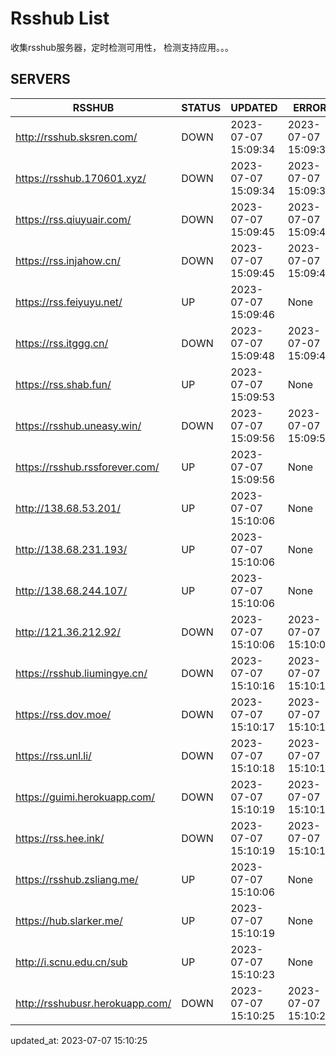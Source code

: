 # Rsshub List

收集rsshub服务器，定时检测可用性， 检测支持应用。。。


## SERVERS

|  RSSHUB   | STATUS  | UPDATED  | ERROR  | TWITTER |  
|  ----  | ----  | ----  | ----  | ---- |  
| http://rsshub.sksren.com/ | DOWN | 2023-07-07 15:09:34 | 2023-07-07 15:09:34 |  
| https://rsshub.170601.xyz/ | DOWN | 2023-07-07 15:09:34 | 2023-07-07 15:09:34 |  
| https://rss.qiuyuair.com/ | DOWN | 2023-07-07 15:09:45 | 2023-07-07 15:09:45 |  
| https://rss.injahow.cn/ | DOWN | 2023-07-07 15:09:45 | 2023-07-07 15:09:45 |  
| https://rss.feiyuyu.net/ | UP | 2023-07-07 15:09:46 | None ||  
| https://rss.itggg.cn/ | DOWN | 2023-07-07 15:09:48 | 2023-07-07 15:09:48 |  
| https://rss.shab.fun/ | UP | 2023-07-07 15:09:53 | None ||  
| https://rsshub.uneasy.win/ | DOWN | 2023-07-07 15:09:56 | 2023-07-07 15:09:56 |  
| https://rsshub.rssforever.com/ | UP | 2023-07-07 15:09:56 | None ||  
| http://138.68.53.201/ | UP | 2023-07-07 15:10:06 | None ||  
| http://138.68.231.193/ | UP | 2023-07-07 15:10:06 | None ||  
| http://138.68.244.107/ | UP | 2023-07-07 15:10:06 | None ||  
| http://121.36.212.92/ | DOWN | 2023-07-07 15:10:06 | 2023-07-07 15:10:06 |  
| https://rsshub.liumingye.cn/ | DOWN | 2023-07-07 15:10:16 | 2023-07-07 15:10:16 |  
| https://rss.dov.moe/ | DOWN | 2023-07-07 15:10:17 | 2023-07-07 15:10:17 |  
| https://rss.unl.li/ | DOWN | 2023-07-07 15:10:18 | 2023-07-07 15:10:18 |  
| https://guimi.herokuapp.com/ | DOWN | 2023-07-07 15:10:19 | 2023-07-07 15:10:19 |  
| https://rss.hee.ink/ | DOWN | 2023-07-07 15:10:19 | 2023-07-07 15:10:19 |  
| https://rsshub.zsliang.me/ | UP | 2023-07-07 15:10:06 | None |OK|  
| https://hub.slarker.me/ | UP | 2023-07-07 15:10:19 | None |OK|  
| http://i.scnu.edu.cn/sub | UP | 2023-07-07 15:10:23 | None ||  
| http://rsshubusr.herokuapp.com/ | DOWN | 2023-07-07 15:10:25 | 2023-07-07 15:10:25 |  
  

updated_at: 2023-07-07 15:10:25  

